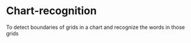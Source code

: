 # Chart-recognition
To detect boundaries of grids in a chart and recognize the words in those grids

